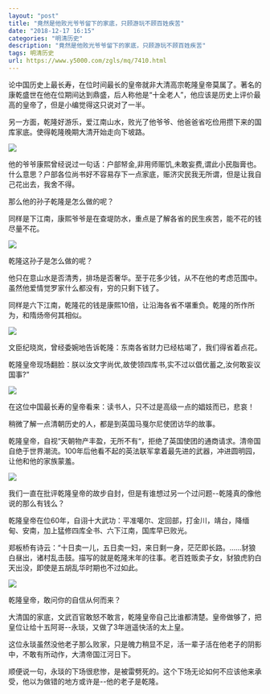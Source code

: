```yaml
---
layout: "post"
title: "竟然是他败光爷爷留下的家底，只顾游玩不顾百姓疾苦"
date: "2018-12-17 16:15"
categories: "明清历史"
description: "竟然是他败光爷爷留下的家底，只顾游玩不顾百姓疾苦"
tags: 明清历史
url: https://www.y5000.com/zgls/mq/7410.html
---
```






论中国历史上最长寿，在位时间最长的皇帝就非大清高宗乾隆皇帝莫属了。著名的康乾盛世在他在位期间达到鼎盛，后人称他是“十全老人”，他应该是历史上评价最高的皇帝了，但是小编觉得这只说对了一半。

另一方面，乾隆好游乐，爱江南山水，败光了他爷爷、他爸爸省吃俭用攒下来的国库家底。使得乾隆晚期大清开始走向下坡路。

![](https://img.y5000.com/uploads/allimg/161216/1032351332-0.jpg)

他的爷爷康熙曾经说过一句话：户部帑金,非用师赈饥,未敢妄费,谓此小民脂膏也。什么意思？户部各位尚书好不容易存下一点家底，赈济灾民我无所谓，但是让我自己花出去，我舍不得。

那么他的孙子乾隆是怎么做的呢？

同样是下江南，康熙爷爷是在查堤防水，重点是了解各省的民生疾苦，能不花的钱尽量不花。

![](https://img.y5000.com/uploads/allimg/161216/103235AQ-1.jpg)

乾隆这孙子是怎么做的呢？

他只在意山水是否清秀，排场是否奢华。至于花多少钱，从不在他的考虑范围中。虽然他爱情觉罗家什么都没有，穷的只剩下钱了。

同样是六下江南，乾隆花的钱是康熙10倍，让沿海各省不堪重负。乾隆的所作所为，和隋炀帝何其相似。

![](https://img.y5000.com/uploads/allimg/161216/103235L18-2.jpg)

文臣纪晓岚，曾经委婉地告诉乾隆：东南各省财力已经枯竭了，我们得省着点花。

乾隆皇帝现场翻脸：朕以汝文字尚优,故使领四库书,实不过以倡优蓄之,汝何敢妄议国事?”

![](https://img.y5000.com/uploads/allimg/161216/10323531D-3.jpg)

在这位中国最长寿的皇帝看来：读书人，只不过是高级一点的娼妓而已，悲哀！

稍微了解一点清朝历史的人，都是到英国马戛尔尼使团访华的故事。

乾隆皇帝，自视“天朝物产丰盈，无所不有“，拒绝了英国使团的通商请求。清帝国自绝于世界潮流。100年后他看不起的英法联军拿着最先进的武器，冲进圆明园，让他和他的家族蒙羞。

![](https://img.y5000.com/uploads/allimg/161216/103235O12-4.jpg)

我们一直在批评乾隆皇帝的故步自封，但是有谁想过另一个过问题--乾隆真的像他说的那么有钱么？

乾隆皇帝在位60年，自诩十大武功：平准噶尔、定回部，打金川，靖台，降缅甸、安南，加上猛修四库全书、六下江南，国库早已败光。

郑板桥有诗云：“十日卖一儿，五日卖一妇，来日剩一身，茫茫即长路。……豺狼白昼出，诸村乱击鼓。描写的就是乾隆末年的往事。老百姓贩卖子女，豺狼虎豹白天出没，即使是五胡乱华时期也不过如此。

![](https://img.y5000.com/uploads/allimg/161216/8-161216102501510.jpg)

乾隆皇帝，敢问你的自信从何而来？

大清国的家底，文武百官敢怒不敢言，乾隆皇帝自己比谁都清楚。皇帝做够了，把皇位让给十五阿哥--永琰，又做了3年逍遥快活的太上皇。

这位永琰虽然没他老子那么败家，只是魄力稍显不足，活一辈子活在他老子的阴影中，不敢有所动作，大清帝国江河日下。

顺便说一句，永琰的下场很悲惨，是被雷劈死的。这个下场无论如何不应该他来承受，他以为做错的地方或许是--他的老子是乾隆。
